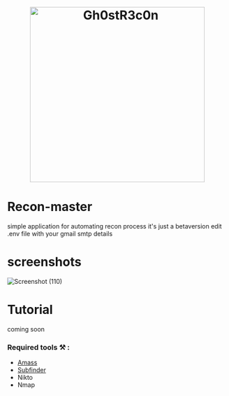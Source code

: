 <h1 align="center">
  <br>
  <a href="https://ashikthehacker.tech/reconmaster.html"><img src="https://user-images.githubusercontent.com/122254825/215008076-89a16e5a-9baf-4bde-899f-a900ff3a5d02.jpg" width="400px" alt="Gh0stR3c0n"></a>
</h1>

# Recon-master
simple application for automating recon process
it's just a betaversion
edit .env file with your gmail smtp details
# screenshots
![Screenshot (110)](https://user-images.githubusercontent.com/116175002/215004633-5319bbc6-6b6f-4aba-8345-8352734f32ae.png)
# Tutorial
coming soon

### Required tools ⚒️ :

- [Amass](https://github.com/OWASP/Amass)
- [Subfinder](https://github.com/projectdiscovery/subfinder)
- Nikto
- Nmap

